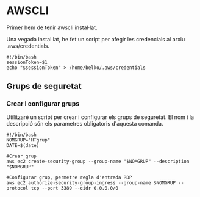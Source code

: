 # AWSCLI
Primer hem de tenir awscli instal·lat.

Una vegada instal·lat, he fet un script per afegir les credencials al arxiu .aws/credentials.
```
#!/bin/bash
sessionToken=$1
echo "$sessionToken" > /home/belko/.aws/credentials
```
## Grups de seguretat
### Crear i configurar grups
Utilitzaré un script per crear i configurar els grups de seguretat. El nom i la descripció són els parametres obligatoris d'aquesta comanda.
```
#!/bin/bash
NOMGRUP="HTgrup"
DATE=$(date)

#Crear grup
aws ec2 create-security-group --group-name "$NOMGRUP" --description "$NOMGRUP"

#Configurar grup, permetre regla d'entrada RDP
aws ec2 authorize-security-group-ingress --group-name $NOMGRUP --protocol tcp --port 3389 --cidr 0.0.0.0/0
```
